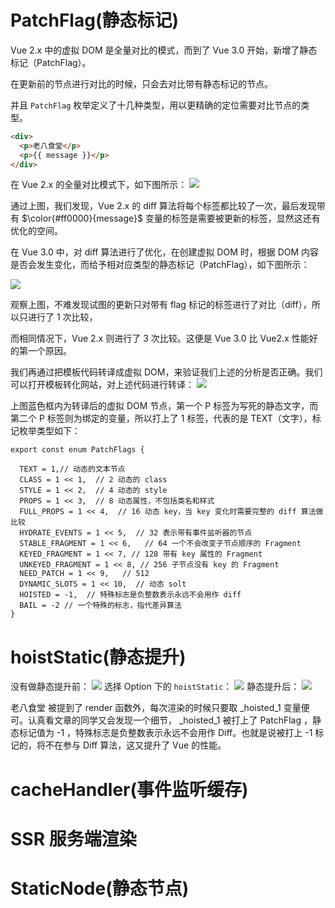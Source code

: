 # PatchFlag(静态标记)
Vue 2.x 中的虚拟 DOM 是全量对比的模式，而到了 Vue 3.0 开始，新增了静态标记（PatchFlag）。

在更新前的节点进行对比的时候，只会去对比带有静态标记的节点。

并且 `PatchFlag` 枚举定义了十几种类型，用以更精确的定位需要对比节点的类型。

```html
<div>
  <p>老八食堂</p>
  <p>{{ message }}</p>
</div>
```

在 Vue 2.x 的全量对比模式下，如下图所示：
![](https://p3-juejin.byteimg.com/tos-cn-i-k3u1fbpfcp/6bfaa5a5f5044a5aabc91fb98803a8a8~tplv-k3u1fbpfcp-zoom-1.image)

通过上图，我们发现，Vue 2.x 的 diff 算法将每个标签都比较了一次，最后发现带有 $\color{#ff0000}{message}$ 变量的标签是需要被更新的标签，显然这还有优化的空间。

在 Vue 3.0 中，对 diff 算法进行了优化，在创建虚拟 DOM 时，根据 DOM 内容是否会发生变化，而给予相对应类型的静态标记（PatchFlag），如下图所示：

![](https://p3-juejin.byteimg.com/tos-cn-i-k3u1fbpfcp/7d28e33a69f6425e95d3f152d7125b16~tplv-k3u1fbpfcp-zoom-1.image)

观察上图，不难发现试图的更新只对带有 flag 标记的标签进行了对比（diff），所以只进行了 1 次比较，

而相同情况下，Vue 2.x 则进行了 3 次比较。这便是 Vue 3.0 比 Vue2.x 性能好的第一个原因。

我们再通过把模板代码转译成虚拟 DOM，来验证我们上述的分析是否正确。我们可以打开模板转化网站，对上述代码进行转译：
![](https://p3-juejin.byteimg.com/tos-cn-i-k3u1fbpfcp/3f25d55eba824ab587164db8e805fdb1~tplv-k3u1fbpfcp-zoom-1.image)

上图蓝色框内为转译后的虚拟 DOM 节点，第一个 P 标签为写死的静态文字，而第二个 P 标签则为绑定的变量，所以打上了 1 标签，代表的是 TEXT（文字），标记枚举类型如下：
```
export const enum PatchFlags {
  
  TEXT = 1,// 动态的文本节点
  CLASS = 1 << 1,  // 2 动态的 class
  STYLE = 1 << 2,  // 4 动态的 style
  PROPS = 1 << 3,  // 8 动态属性，不包括类名和样式
  FULL_PROPS = 1 << 4,  // 16 动态 key，当 key 变化时需要完整的 diff 算法做比较
  HYDRATE_EVENTS = 1 << 5,  // 32 表示带有事件监听器的节点
  STABLE_FRAGMENT = 1 << 6,   // 64 一个不会改变子节点顺序的 Fragment
  KEYED_FRAGMENT = 1 << 7, // 128 带有 key 属性的 Fragment
  UNKEYED_FRAGMENT = 1 << 8, // 256 子节点没有 key 的 Fragment
  NEED_PATCH = 1 << 9,   // 512
  DYNAMIC_SLOTS = 1 << 10,  // 动态 solt
  HOISTED = -1,  // 特殊标志是负整数表示永远不会用作 diff
  BAIL = -2 // 一个特殊的标志，指代差异算法
}
```

# hoistStatic(静态提升)
没有做静态提升前：
![](https://p3-juejin.byteimg.com/tos-cn-i-k3u1fbpfcp/737d52dc98c44b1882e9bffcdbffefd8~tplv-k3u1fbpfcp-zoom-1.image)
选择 Option 下的 `hoistStatic`：
![](https://p3-juejin.byteimg.com/tos-cn-i-k3u1fbpfcp/44a84e743d524c8e8c457010c64052f3~tplv-k3u1fbpfcp-zoom-1.image)
静态提升后：
![](https://p3-juejin.byteimg.com/tos-cn-i-k3u1fbpfcp/fee6f705308444968c604392cb13ee78~tplv-k3u1fbpfcp-zoom-1.image)

老八食堂 被提到了 render 函数外，每次渲染的时候只要取 _hoisted_1 变量便可。认真看文章的同学又会发现一个细节， _hoisted_1 被打上了 PatchFlag ，静态标记值为 -1 ，特殊标志是负整数表示永远不会用作 Diff。也就是说被打上 -1 标记的，将不在参与 Diff 算法，这又提升了 Vue 的性能。


# cacheHandler(事件监听缓存)

# SSR 服务端渲染

# StaticNode(静态节点)

